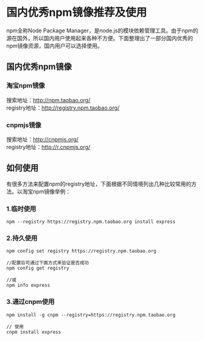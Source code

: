 
# 国内优秀npm镜像推荐及使用


npm全称Node Package Manager，是node.js的模块依赖管理工具。由于npm的源在国外，所以国内用户使用起来各种不方便。下面整理出了一部分国内优秀的npm镜像资源，国内用户可以选择使用。


## 国内优秀npm镜像

### 淘宝npm镜像

搜索地址：http://npm.taobao.org/  
registry地址：http://registry.npm.taobao.org/

### cnpmjs镜像

搜索地址：http://cnpmjs.org/  
registry地址：http://r.cnpmjs.org/


## 如何使用


有很多方法来配置npm的registry地址，下面根据不同情境列出几种比较常用的方法。以淘宝npm镜像举例：

### 1.临时使用

```
npm --registry https://registry.npm.taobao.org install express
```


### 2.持久使用

```
npm config set registry https://registry.npm.taobao.org

//配置后可通过下面方式来验证是否成功
npm config get registry

//或
npm info express
```

### 3.通过cnpm使用

```
npm install -g cnpm --registry=https://registry.npm.taobao.org

// 使用
cnpm install express
```

